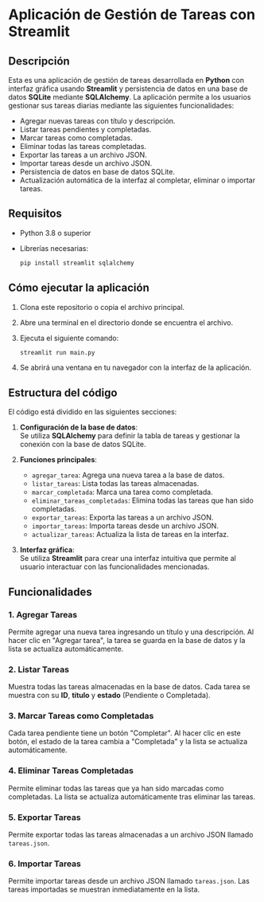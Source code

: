 
# Aplicación de Gestión de Tareas con Streamlit

## Descripción

Esta es una aplicación de gestión de tareas desarrollada en **Python** con interfaz gráfica usando **Streamlit** y persistencia de datos en una base de datos **SQLite** mediante **SQLAlchemy**. La aplicación permite a los usuarios gestionar sus tareas diarias mediante las siguientes funcionalidades:

- Agregar nuevas tareas con título y descripción.
- Listar tareas pendientes y completadas.
- Marcar tareas como completadas.
- Eliminar todas las tareas completadas.
- Exportar las tareas a un archivo JSON.
- Importar tareas desde un archivo JSON.
- Persistencia de datos en base de datos SQLite.
- Actualización automática de la interfaz al completar, eliminar o importar tareas.

## Requisitos

- Python 3.8 o superior
- Librerías necesarias:

  ```bash
  pip install streamlit sqlalchemy
  ```

## Cómo ejecutar la aplicación

1. Clona este repositorio o copia el archivo principal.
2. Abre una terminal en el directorio donde se encuentra el archivo.
3. Ejecuta el siguiente comando:

   ```bash
   streamlit run main.py
   ```

4. Se abrirá una ventana en tu navegador con la interfaz de la aplicación.

## Estructura del código

El código está dividido en las siguientes secciones:

1. **Configuración de la base de datos**:  
   Se utiliza **SQLAlchemy** para definir la tabla de tareas y gestionar la conexión con la base de datos SQLite.

2. **Funciones principales**:  
   - `agregar_tarea`: Agrega una nueva tarea a la base de datos.
   - `listar_tareas`: Lista todas las tareas almacenadas.
   - `marcar_completada`: Marca una tarea como completada.
   - `eliminar_tareas_completadas`: Elimina todas las tareas que han sido completadas.
   - `exportar_tareas`: Exporta las tareas a un archivo JSON.
   - `importar_tareas`: Importa tareas desde un archivo JSON.
   - `actualizar_tareas`: Actualiza la lista de tareas en la interfaz.

3. **Interfaz gráfica**:  
   Se utiliza **Streamlit** para crear una interfaz intuitiva que permite al usuario interactuar con las funcionalidades mencionadas.

## Funcionalidades

### 1. Agregar Tareas

Permite agregar una nueva tarea ingresando un título y una descripción. Al hacer clic en "Agregar tarea", la tarea se guarda en la base de datos y la lista se actualiza automáticamente.

### 2. Listar Tareas

Muestra todas las tareas almacenadas en la base de datos. Cada tarea se muestra con su **ID**, **título** y **estado** (Pendiente o Completada).

### 3. Marcar Tareas como Completadas

Cada tarea pendiente tiene un botón "Completar". Al hacer clic en este botón, el estado de la tarea cambia a "Completada" y la lista se actualiza automáticamente.

### 4. Eliminar Tareas Completadas

Permite eliminar todas las tareas que ya han sido marcadas como completadas. La lista se actualiza automáticamente tras eliminar las tareas.

### 5. Exportar Tareas

Permite exportar todas las tareas almacenadas a un archivo JSON llamado `tareas.json`.

### 6. Importar Tareas

Permite importar tareas desde un archivo JSON llamado `tareas.json`. Las tareas importadas se muestran inmediatamente en la lista.